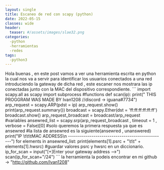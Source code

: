 ```yaml
---
layout: single
title: Escaneo de red con scapy (python)
date: 2022-05-15
classes: wide
header:
  teaser: #/assets/images/slae32.png
categories:
  -python
  -herramientas
  -redes
tags:
  -python3
---
```

Hola buenas , en este post vamos a ver una herramienta escrita en python la cual nos va a servir para identificar los usuarios conectados a una red
introduciendo la gateway de dicha red , este escaner nos mostrara las ip conectadas junto con la MAC del dispositivo correspondiente.
´´´
    import scapy.all as scapy
    import subprocess
    #functions
    def scan(ip):
       print("                                                  THIS PROGGRAM WAS MADE BY Ivan1208 //discord -> iguana#7734")
       arp_request = scapy.ARP(pdst = ip)
       arp_request.show()
       print(arp_request.summary())
       broadcast = scapy.Ether(dst = 'ff:ff:ff:ff:ff:ff')
       broadcast.show()
       arp_request_broadcast = broadcast/arp_request
       #variables
       ansewred_list = scapy.srp(arp_request_broadcast , timeout = 1 , verbose = False)[0] #solo queremos la primera respuesta ya que es ansewred
                                           #la lista de ansewred es la siguiente(ansewred , unanswered)
       print("IP \t\t\tMAC ADDRESS\n -------------------------------------------------")
       for elements in ansewred_list:
          print(elements[1].psrc + "\t\t" + elements[1].hwsrc)
          #guardar valores psrc y hwsrc en un diccionario.
          ip_for_scan = input("[+]Enter your gateway address -->")
      scan(ip_for_scan+"/24")
´´´
la herramienta la podeis encontrar en mi github -> "http://github.com/Ivan1208"
